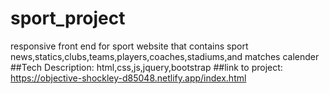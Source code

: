 # sport_project
responsive front end for sport website that contains sport news,statics,clubs,teams,players,coaches,stadiums,and matches calender
##Tech Description:
html,css,js,jquery,bootstrap
##link to project:
https://objective-shockley-d85048.netlify.app/index.html
